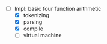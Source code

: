 - [ ] Impl: basic four function arithmetic
  - [x] tokenizing
  - [x] parsing
  - [x] compile
  - [ ] virtual machine